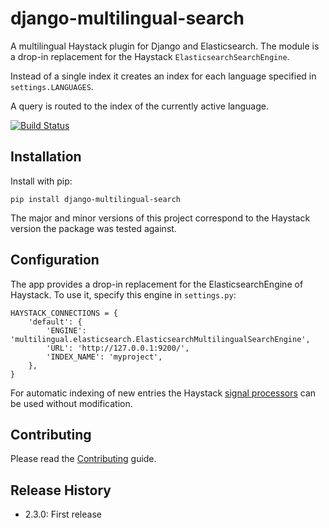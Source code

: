 # django-multilingual-search
A multilingual Haystack plugin for Django and Elasticsearch.
The module is a drop-in replacement for the Haystack `ElasticsearchSearchEngine`.

Instead of a single index it creates an index for each language specified in `settings.LANGUAGES`.

A query is routed to the index of the currently active language.

[![Build Status](https://travis-ci.org/sbaechler/django-multilingual-search.svg?branch=master)](https://travis-ci.org/sbaechler/django-multilingual-search)

## Installation

Install with pip:

    pip install django-multilingual-search
    
The major and minor versions of this project correspond to the Haystack version the package was
tested against.
    
    
## Configuration

The app provides a drop-in replacement for the ElasticsearchEngine of Haystack.
To use it, specify this engine in `settings.py`:

    HAYSTACK_CONNECTIONS = {
        'default': {
            'ENGINE': 'multilingual.elasticsearch.ElasticsearchMultilingualSearchEngine',
            'URL': 'http://127.0.0.1:9200/',
            'INDEX_NAME': 'myproject',
        },
    }
    
For automatic indexing of new entries the Haystack 
[signal processors](http://django-haystack.readthedocs.org/en/latest/signal_processors.html) 
can be used without modification.


## Contributing

Please read the [Contributing](./CONTRIBUTING.md) guide.


## Release History

- 2.3.0: First release